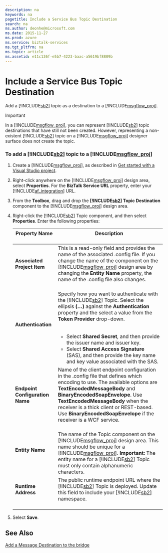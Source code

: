 ```yaml
---
description: na
keywords: na
pagetitle: Include a Service Bus Topic Destination
search: na
ms.author: deonhe@microsoft.com
ms.date: 2015-11-27
ms.prod: azure
ms.service: biztalk-services
ms.tgt_pltfrm: na
ms.topic: article
ms.assetid: e11c136f-e5b7-4223-baac-a5619bf8809b
---
```

# Include a Service Bus Topic Destination
Add a [!INCLUDE[sb2](/Token/sb2_md.md)] topic as a destination to a [!INCLUDE[msgflow_proj](/Token/msgflow_proj_md.md)].

> [!IMPORTANT]
> In a [!INCLUDE[msgflow_proj](/Token/msgflow_proj_md.md)], you can represent [!INCLUDE[sb2](/Token/sb2_md.md)] topic destinations that have still not been created. However, representing a non-existent [!INCLUDE[sb2](/Token/sb2_md.md)] topic on a [!INCLUDE[msgflow_proj](/Token/msgflow_proj_md.md)] designer surface does not create the topic.

### To add a [!INCLUDE[sb2](/Token/sb2_md.md)] topic to a [!INCLUDE[msgflow_proj](/Token/msgflow_proj_md.md)]

1. Create a [!INCLUDE[msgflow_proj](/Token/msgflow_proj_md.md)], as described in [Get started with a Visual Studio project](/Topic/Get_started_with_a_Visual_Studio_project.md).

2. Right-click anywhere on the [!INCLUDE[msgflow_proj](/Token/msgflow_proj_md.md)] design area, select **Properties**. For the **BizTalk Service URL** property, enter your [!INCLUDE[af_integration](/Token/af_integration_md.md)] URL.

3. From the **Toolbox**, drag and drop the **[!INCLUDE[sb2](/Token/sb2_md.md)] Topic Destination** component to the [!INCLUDE[msgflow_proj](/Token/msgflow_proj_md.md)] design area.

4. Right-click the [!INCLUDE[sb2](/Token/sb2_md.md)] Topic component, and then select **Properties**. Enter the following properties:

   |Property Name <br /> <br />|Description <br /> <br />|
   |-----------------|---------------|
   |**Associated Project Item** <br /> <br />|This is a read-only field and provides the name of the associated .config file. If you change the name of the component on the [!INCLUDE[msgflow_proj](/Token/msgflow_proj_md.md)] design area by changing the **Entity Name** property, the name of the .config file also changes. <br /> <br />|
   |**Authentication** <br /> <br />|Specify how you want to authenticate with the [!INCLUDE[sb2](/Token/sb2_md.md)] Topic. Select the ellipsis **(…)** against the **Authentication** property and the select a value from the **Token Provider** drop-down. <br /> <br /><ul><li>Select **Shared Secret**, and then provide the issuer name and issuer key. </li><li>Select **Shared Access Signature** (SAS), and then provide the key name and key value associated with the SAS. </li> </ul>|
   |**Endpoint Configuration Name** <br /> <br />|Name of the client endpoint configuration in the .config file that defines which encoding to use. The available options are **TextEncodedMessageBody** and **BinaryEncodedSoapEnvelope**. Use **TextEncodedMessageBody** when the receiver is a thick client or REST-based. Use **BinaryEncodedSoapEnvelope** if the receiver is a WCF service. <br /> <br />|
   |**Entity Name** <br /> <br />|The name of the Topic component on the [!INCLUDE[msgflow_proj](/Token/msgflow_proj_md.md)] design area. This name should be unique for a [!INCLUDE[msgflow_proj](/Token/msgflow_proj_md.md)]. **Important:** The entity name for a [!INCLUDE[sb2](/Token/sb2_md.md)] Topic must only contain alphanumeric characters. <br />|
   |**Runtime Address** <br /> <br />|The public runtime endpoint URL where the [!INCLUDE[sb2](/Token/sb2_md.md)] Topic is deployed. Update this field to include your [!INCLUDE[sb2](/Token/sb2_md.md)] namespace. <br /> <br />|

5. Select **Save**.

## See Also
[Add a Message Destination to the bridge](/Topic/Add_a_Message_Destination_to_the_bridge.md)

